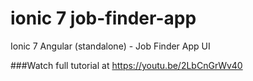 # ionic 7 job-finder-app
 Ionic 7 Angular (standalone) - Job Finder App UI

 ###Watch full tutorial at https://youtu.be/2LbCnGrWv40
